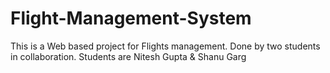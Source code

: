 # Flight-Management-System
This is a Web based project for Flights management. Done by two students in collaboration. Students are Nitesh Gupta &amp; Shanu Garg
